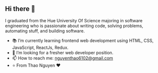 ## Hi there 👋

I graduated from the Hue University Of Science majoring in software engineering who is passionate about writing code, solving problems, automating stuff, and building software.

- 📚 I’m currently learning frontend web development using HTML, CSS, JavaScript, ReactJs, Redux.
- 👯 I’m looking for a fresher web developer position.
- 📫 How to reach me: nguyenthao6102@gmail.com
- ⭐️ From Thao Nguyen ❤️

<!---
nguyenthao6102/nguyenthao6102 is a ✨ special ✨ repository because its `README.md` (this file) appears on your GitHub profile.
You can click the Preview link to take a look at your changes.
--->
